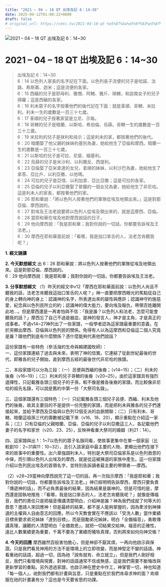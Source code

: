 ```yaml
---
title: "2021 – 04 – 18 QT 出埃及記 6：14~30"
date: 2025-04-12T01:08:22+0800
draft: false
# original_url: https://cmtc.tw/2021-04-18-qt-%e5%87%ba%e5%9f%83%e5%8f%8a%e8%a8%98-6%ef%bc%9a1430
---
```


![2021 – 04 – 18 QT 出埃及記 6：14\~30](/images/qt.jpg   "2021 – 04 – 18 QT 出埃及記 6：14\~30")

# 2021 – 04 – 18 QT 出埃及記 6：14\~30

> 出埃及記 6：14\~30  
> 6：14 以色列人家長的名字記在下面。以色列長子流便的兒子是哈諾、法路、希斯崙、迦米；這是流便的各家。  
> 6：15 西緬的兒子是耶母利、雅憫、阿轄、雅斤、瑣轄，和迦南女子的兒子掃羅；這是西緬的各家。  
> 6：16 利未眾子的名字按著他們的後代記在下面：就是革順、哥轄、米拉利。利未一生的歲數是一百三十七歲。  
> 6：17 革順的兒子按著家室是立尼、示每。  
> 6：18 哥轄的兒子是暗蘭、以斯哈、希伯倫、烏薛。哥轄一生的歲數是一百三十三歲。  
> 6：19 米拉利的兒子是抹利和母示；這是利未的家，都按著他們的後代。  
> 6：20 暗蘭娶了他父親的妹妹約基別為妻，她給他生了亞倫和摩西。暗蘭一生的歲數是一百三十七歲。  
> 6：21 以斯哈的兒子是可拉、尼斐、細基利。  
> 6：22 烏薛的兒子是米沙利、以利撒反、西提利。  
> 6：23 亞倫娶了亞米拿達的女兒，拿順的妹妹，以利沙巴為妻，她給他生了拿答、亞比戶、以利亞撒、以他瑪。  
> 6：24 可拉的兒子是亞惜、以利加拿、亞比亞撒；這是可拉的各家。  
> 6：25 亞倫的兒子以利亞撒娶了普鐵的一個女兒為妻，她給他生了非尼哈。這是利未人的家長，都按著他們的家。  
> 6：26 耶和華說：「將以色列人按著他們的軍隊從埃及地領出來。」這是對那亞倫、摩西說的。  
> 6：27 對埃及王法老說要將以色列人從埃及領出來的，就是這摩西、亞倫。  
> 6：28 當耶和華在埃及地對摩西說話的日子，  
> 6：29 他向摩西說：「我是耶和華；我對你說的一切話，你都要告訴埃及王法老。」  
> 6：30 摩西在耶和華面前說：「看哪，我是拙口笨舌的人，法老怎肯聽我呢？」

**1. 經文誦讀**

**2.  今天默想經文**
出 6：26 耶和華說：將以色列人按著他們的軍隊從埃及地領出來。這是對那亞倫、摩西說的。  
6：29 他向摩西說：我是耶和華；我對你說的一切話，你都要告訴埃及王法老。

**3. 分享默想經文**
（1）昨天的經文中v12「摩西在耶和華面前說：以色列人尚且不聽我的話，法老怎肯聽我這拙口笨舌的人呢？」神一直要把摩西眼光的焦點從自己的身上轉向神的身上：認識神的名字，所表達出來的屬性與應許；認識神守約施慈愛，紀念與以色列民所立的約；認識神的偉大能力，要向埃及報仇，帶領百姓離開此地…。但是摩西還是一再害怕與不信：「我是誰？以色列人和法老，怎麼可能會聽我的話？」摩西忘了自己不過是器皿，是神的發言人，神才是主角，才是真正的成事者。不過v14\~27神列出了一些家譜，一般學者認為這家譜最重要的意義，在於突顯出摩西、亞倫與以色列民的關係。免得有人以為這摩西和亞倫這二個人究竟是誰？跟他們到底有什麼關係？憑什麼能夠代表他們說話？

這份家譜有一些特色（參活潑的生命與賴建國牧師）：  
一、這份家譜連結了過去與未來，表明了神的信實。它連結了從創世紀最後的世代，即雅各的兒子開始，直到摩西五經的最後世代非尼哈的族譜。

二、本段家譜可以分為三段：（一）呂便與西緬的後裔；（v14\~15）；（二）利未的後裔（v16\~19）；（三）利未的兒子哥轄的後裔（v20\~25）。由於這家譜具有強烈選擇性，只記載雅各頭三個兒子的子孫，較不像是雅各後裔的家譜，而比較像非尼哈的祖先名錄，可以說是舊約中第一份「大祭司名錄」。

三、這個家譜還有三個特色：（一）只記載雅各頭三個兒子呂便、西緬、利未及他們的後裔，故其主要目的不是提供一份完整的家譜，而是把利未與雅各的兒子們連接起來，並給予摩西及亞倫與以色列12個支派的血脈關聯；（二）只有利未、哥轄、暗蘭這祖孫三代的壽數被記載下來（v16、18、20），顯示重點在介紹這一家系；（三）只有亞倫的父親暗蘭、亞倫、亞倫的兒子以利亞撒這三人，各記載他們妻子的名字和家世（v20、23、25），反映神看重大祭司的婚姻（利21：14）。

四、這家譜與出 1：1\~7以色列的眾子名錄同看，使故事更集中在單一個家庭（比較創10：2\~31與11：10\~32），且引入該家庭中最主要的人物，更顯出他們在接下來的故事中的重要性。出六章強調利未人，特別是大祭司亞倫家系是以色列救恩的中保，而引領以色列人出埃及的摩西，就是從這被揀選的家族中產生。這一份家譜介紹以色列民出埃及的首領名字，並特別告訴讀者最主要的帶領者──摩西。

（2）v28\~29當神向摩西說完了這一切的話，再一次指示摩西：「我是耶和華；我對你說的一切話，你都要告訴埃及王法老。」神已經明明告訴摩西，摩西只要負責「傳遞神的話」，而不必負責最後的結果，因為結果是屬神的。但是可惜的是，摩西還是固執地推拖：「看哪，我是拙口笨舌的人，法老怎肯聽我呢？」就像是傳福音，我們的責任只是把福音傳講清楚明白，介紹神是誰？神為我們成就了何等大的救恩？邀請人來回應神！但是最終的結果，都不是人能夠掌握的，因為牽涉到神揀選的主權與人自由意志的回應。所以今天教會實在不應該以「受洗人數」當作業績目標來要求弟兄姊妹「達到目標」，而是鼓勵弟兄姊妹，明白「全備福音」，勇敢傳講真理，讓聽的人清楚明白「全備救恩」，就把一切結果交給神。福音的正確性，遠比人數業績更為重要，千萬不要為了業績而犧牲真理，否則將來如何向神交帳？

**4. 今天的回應**
摩西雖然百般害怕擔心，但是神卻不厭其煩，一再向他啟示與保證。只是我們看見神用的方法不是環境上的立即改變，而是神堅定不變的話語。神看重祂的話語，超過一切，因為祂「說有就有、命立就立」，但是我們人剛好相反，我們只看環境與現實，對神的話語通常不信或無感，這是我們需要不斷悔改與更新學習的重點。另外透過家譜，也啟示神在歷史中作工，神掌管一切，神也知道「每一個人」，祂對我們都有計畫與旨意，只是重點在於我們肯尋求神的面？肯順服在祂的計畫裏有分？這也是今天要省思的功課。
